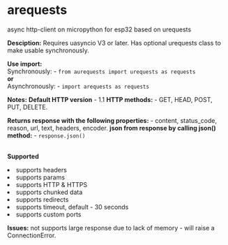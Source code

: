 # arequests
async http-client on micropython for esp32 based on urequests

**Desciption:**
Requires uasyncio V3 or later.
Has optional urequests class to make usable synchronously.


**Use import:**<br>
Synchronously: - ```from aurequests import urequests as requests```
<br>**or**
<br>Asynchronously: - ```import arequests as requests```

**Notes:**
**Default HTTP version** - 1.1
**HTTP methods:** - GET, HEAD, POST, PUT, DELETE.

**Returns response with the following properties:** - content, status_code, reason, url, text, headers, encoder.
**json from response by calling json() method:** - ```response.json()```

<br>**Supported**
<li>supports headers</li>
<li>supports params</li>
<li>supports HTTP & HTTPS</li>
<li>supports сhunked data</li>
<li>supports redirects</li>
<li>supports timeout, default - 30 seconds</li>
<li>supports custom ports</li>


**Issues:**
not supports large  response due to lack of memory - will raise a ConnectionError.
